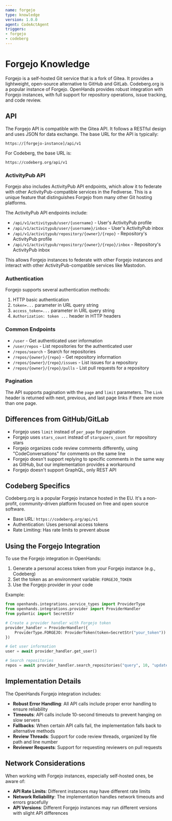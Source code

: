 ```yaml
---
name: forgejo
type: knowledge
version: 1.0.0
agent: CodeActAgent
triggers:
- forgejo
- codeberg
---
```


# Forgejo Knowledge

Forgejo is a self-hosted Git service that is a fork of Gitea. It provides a lightweight, open-source alternative to GitHub and GitLab. Codeberg.org is a popular instance of Forgejo. OpenHands provides robust integration with Forgejo instances, with full support for repository operations, issue tracking, and code review.

## API

The Forgejo API is compatible with the Gitea API. It follows a RESTful design and uses JSON for data exchange. The base URL for the API is typically:

```
https://[forgejo-instance]/api/v1
```

For Codeberg, the base URL is:

```
https://codeberg.org/api/v1
```

### ActivityPub API

Forgejo also includes ActivityPub API endpoints, which allow it to federate with other ActivityPub-compatible services in the Fediverse. This is a unique feature that distinguishes Forgejo from many other Git hosting platforms.

The ActivityPub API endpoints include:

- `/api/v1/activitypub/user/{username}` - User's ActivityPub profile
- `/api/v1/activitypub/user/{username}/inbox` - User's ActivityPub inbox
- `/api/v1/activitypub/repository/{owner}/{repo}` - Repository's ActivityPub profile
- `/api/v1/activitypub/repository/{owner}/{repo}/inbox` - Repository's ActivityPub inbox

This allows Forgejo instances to federate with other Forgejo instances and interact with other ActivityPub-compatible services like Mastodon.

### Authentication

Forgejo supports several authentication methods:

1. HTTP basic authentication
2. `token=...` parameter in URL query string
3. `access_token=...` parameter in URL query string
4. `Authorization: token ...` header in HTTP headers

### Common Endpoints

- `/user` - Get authenticated user information
- `/user/repos` - List repositories for the authenticated user
- `/repos/search` - Search for repositories
- `/repos/{owner}/{repo}` - Get repository information
- `/repos/{owner}/{repo}/issues` - List issues for a repository
- `/repos/{owner}/{repo}/pulls` - List pull requests for a repository

### Pagination

The API supports pagination with the `page` and `limit` parameters. The `Link` header is returned with next, previous, and last page links if there are more than one page.

## Differences from GitHub/GitLab

- Forgejo uses `limit` instead of `per_page` for pagination
- Forgejo uses `stars_count` instead of `stargazers_count` for repository stars
- Forgejo organizes code review comments differently, using "CodeConversations" for comments on the same line
- Forgejo doesn't support replying to specific comments in the same way as GitHub, but our implementation provides a workaround
- Forgejo doesn't support GraphQL, only REST API

## Codeberg Specifics

Codeberg.org is a popular Forgejo instance hosted in the EU. It's a non-profit, community-driven platform focused on free and open source software.

- Base URL: `https://codeberg.org/api/v1`
- Authentication: Uses personal access tokens
- Rate Limiting: Has rate limits to prevent abuse

## Using the Forgejo Integration

To use the Forgejo integration in OpenHands:

1. Generate a personal access token from your Forgejo instance (e.g., Codeberg)
2. Set the token as an environment variable: `FORGEJO_TOKEN`
3. Use the Forgejo provider in your code

Example:
```python
from openhands.integrations.service_types import ProviderType
from openhands.integrations.provider import ProviderHandler
from pydantic import SecretStr

# Create a provider handler with Forgejo token
provider_handler = ProviderHandler({
    ProviderType.FORGEJO: ProviderToken(token=SecretStr("your_token"))
})

# Get user information
user = await provider_handler.get_user()

# Search repositories
repos = await provider_handler.search_repositories("query", 10, "updated", "desc")
```

## Implementation Details

The OpenHands Forgejo integration includes:

- **Robust Error Handling**: All API calls include proper error handling to ensure reliability
- **Timeouts**: API calls include 10-second timeouts to prevent hanging on slow servers
- **Fallbacks**: When certain API calls fail, the implementation falls back to alternative methods
- **Review Threads**: Support for code review threads, organized by file path and line number
- **Reviewer Requests**: Support for requesting reviewers on pull requests

## Network Considerations

When working with Forgejo instances, especially self-hosted ones, be aware of:

- **API Rate Limits**: Different instances may have different rate limits
- **Network Reliability**: The implementation handles network timeouts and errors gracefully
- **API Versions**: Different Forgejo instances may run different versions with slight API differences

